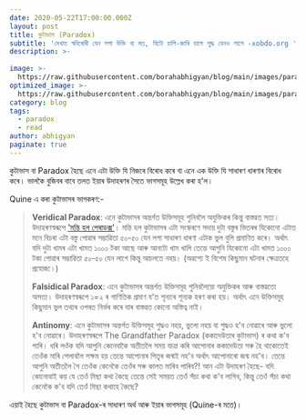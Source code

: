 ```yaml
---
date: 2020-05-22T17:00:00.000Z
layout: post
title: কুটাভাস (Paradox)
subtitle: 'দেখাত স্ববিৰোধী যেন লগা উক্তি বা মত, যিটো চালি-জাৰি চালে শুদ্ধ যেনও লাগে -xobdo.org '
description: >-
  
image: >-
  https://raw.githubusercontent.com/borahabhigyan/blog/main/images/paradox.jpeg
optimized_image: >-
  https://raw.githubusercontent.com/borahabhigyan/blog/main/images/paradox.jpeg
category: blog
tags:
  - paradox
  - read
author: abhigyan
paginate: true
---
```

কুটাভাস বা Paradox হৈছে এনে এটা উক্তি যি নিজৰে বিৰোধ কৰে বা এনে এক উক্তি যি সাধাৰণ ধাৰণাৰ বিৰোধ কৰে। ভালকৈ বুজিবৰ বাবে তলত ইয়াৰ উদাহৰণৰ সৈতে ভাগসমূহ উল্লেখ কৰা হ'ল।

Quine এ কৰা কুটাভাসৰ ভাগকৰণ:-

> **Veridical Paradox**: এনে কুটাভাসৰ অন্তৰ্গত উক্তিসমূহ শুনিবলৈ অযুক্তিকৰ কিন্তু বাস্তৱত সত্য। উদাহৰণস্বৰূপে ['মন্তি হল পেৰাডক্স'](https://borahabhigyan.github.io/blog/monty-hall-paradox)। মন্তি হল কুটাভাসৰ এটা সংস্কৰণে সদায় দুটা বস্তুৰ ভিতৰৰ যিকোনো এটাত মনে বিচৰা এটা বস্তু পোৱাৰ সম্ভাৱিতা ৫০-৫০ যেন লগা সাধাৰণ ধাৰণা এটাক ভুল বুলি প্ৰমাণিত কৰে। অৰ্থাৎ যদি দুটা খামৰ এটা খামত ১০০০ টকা আছে আৰু আনটো খাম খালি তেন্তে আপুনি যিকোনো এটা খামত ১০০০ টকা পোৱাৰ সম্ভাৱিতা ৫০-৫০ যেন লাগে কিন্তু আচলতে নহয়। (অৱশ্যে ই বিশেষ কিছুমান ঘটনাৰ ক্ষেত্ৰতহে প্রযোজ্য।)
>
> **Falsidical Paradox**: এনে কুটাভাসৰ অন্তৰ্গত উক্তিসমূহ শুনিবলৈয়ো অযুক্তিকৰ আৰু বাস্তৱতো অসত্য। উদাহৰণস্বৰূপে ১=২ ৰ গাণিতিক প্ৰমাণ য'ত শূন্যৰে শূন্যক হৰণ কৰা হয়। অৰ্থাৎ এনে উক্তিসমূহ কিছুমান ভুল তথ্যৰ ওপৰত নিৰ্ভৰ কৰে যাৰ বাস্তৱত কোনো অস্তিত্ব নাই। 
>
> **Antinomy**: এনে কুটাভাসৰ অন্তৰ্গত উক্তিসমূহ শুদ্ধও নহয়, ভুলো নহয় বা শুদ্ধও হ'ব নোৱাৰে আৰু ভুলো হ'ব নোৱাৰে। উদাহৰণস্বৰূপে The Grandfather Paradox (ককাদেউতাৰ কুটাভাস) ৰ কথা ক'ব পাৰি। ধৰি লওঁক যদি আপুনি কেনেবাকৈ অতীতলৈ সময় যাত্ৰা কৰি আপোনাৰ ককাদেউতা সৰু হৈ থাকোতেই তেওঁক মাৰি পেলাবলৈ সক্ষম হয় তেন্তে আপোনাৰ পিতৃৰ জন্মই নহ'ব অৰ্থাৎ আপোনাৰো জন্ম নহ'ব। তেন্তে আপুনি অতীতলৈ গৈ তেওঁক কেনেকৈ তেওঁৰ সৰু কালত মাৰিব পাৰিব?!
আন এটা উদাহৰণ হৈছে- যদি কোনোবাই কয় যে তেওঁ মিছা কথা কৈছে তেন্তে সেই সময়ত তেওঁ সঁচা কথা ক'ব লাগিব, কিন্তু তেওঁ সঁচা কথা কেনেকৈ ক'ব যদি তেওঁ মিছা কথাহে কৈছে?

এয়াই হৈছে কুটাভাস বা Paradox-ৰ সাধাৰণ অৰ্থ আৰু ইয়াৰ ভাগসমূহ (Quine-ৰ মতে)।

